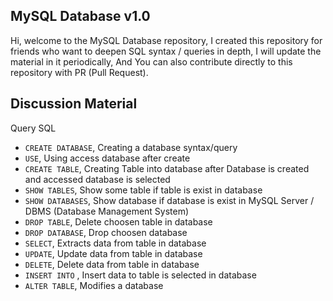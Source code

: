 ## MySQL Database v1.0
 Hi, welcome to the MySQL Database repository, I created this repository for friends who want to deepen SQL syntax / queries in depth, I will update the material in it periodically, And You can also contribute directly to this repository with PR (Pull Request).

## Discussion Material
Query SQL
- `CREATE DATABASE`, Creating a database syntax/query
- `USE`, Using access database after create
- `CREATE TABLE`, Creating Table into database after Database is created and accessed database is selected
- `SHOW TABLES`, Show some table if table is exist in database
- `SHOW DATABASES`, Show database if database is exist in MySQL Server / DBMS (Database Management System)
- `DROP TABLE`, Delete choosen table in database
- `DROP DATABASE`, Drop choosen database
- `SELECT`, Extracts data from table in database
- `UPDATE`, Update data from table in database
- `DELETE`, Delete data from table in database
- `INSERT INTO` , Insert data to table is selected in database
- `ALTER TABLE`, Modifies a database